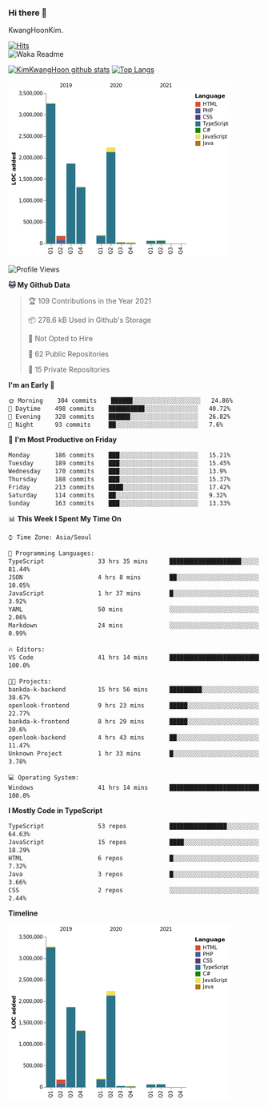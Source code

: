 ### Hi there 👋

KwangHoonKim.

[![Hits](https://hits.seeyoufarm.com/api/count/incr/badge.svg?url=https%3A%2F%2Fgithub.com%2Frhkdgns95)](https://hits.seeyoufarm.com)  
![Waka Readme](https://github.com/rhkdgns95/rhkdgns95/workflows/Waka%20Readme/badge.svg)

[![KimKwangHoon github stats](https://github-readme-stats.vercel.app/api?username=rhkdgns95&show_icons=true)](https://github.com/rhkdgns95/github-readme-stats)   [![Top Langs](https://github-readme-stats.vercel.app/api/top-langs/?username=rhkdgns95&layout=compact)](https://github.com/rhkdgns95/github-readme-stats)   


![Chart not found](https://raw.githubusercontent.com/rhkdgns95/rhkdgns95/master/charts/bar_graph.png) 



<!--START_SECTION:waka-->
![Profile Views](http://img.shields.io/badge/Profile%20Views-121-blue)

**🐱 My Github Data** 

> 🏆 109 Contributions in the Year 2021
 > 
> 📦 278.6 kB Used in Github's Storage 
 > 
> 🚫 Not Opted to Hire
 > 
> 📜 62 Public Repositories 
 > 
> 🔑 15 Private Repositories  
 > 
**I'm an Early 🐤** 

```text
🌞 Morning    304 commits    ██████░░░░░░░░░░░░░░░░░░░   24.86% 
🌆 Daytime    498 commits    ██████████░░░░░░░░░░░░░░░   40.72% 
🌃 Evening    328 commits    ██████░░░░░░░░░░░░░░░░░░░   26.82% 
🌙 Night      93 commits     ██░░░░░░░░░░░░░░░░░░░░░░░   7.6%

```
📅 **I'm Most Productive on Friday** 

```text
Monday       186 commits    ███░░░░░░░░░░░░░░░░░░░░░░   15.21% 
Tuesday      189 commits    ███░░░░░░░░░░░░░░░░░░░░░░   15.45% 
Wednesday    170 commits    ███░░░░░░░░░░░░░░░░░░░░░░   13.9% 
Thursday     188 commits    ███░░░░░░░░░░░░░░░░░░░░░░   15.37% 
Friday       213 commits    ████░░░░░░░░░░░░░░░░░░░░░   17.42% 
Saturday     114 commits    ██░░░░░░░░░░░░░░░░░░░░░░░   9.32% 
Sunday       163 commits    ███░░░░░░░░░░░░░░░░░░░░░░   13.33%

```


📊 **This Week I Spent My Time On** 

```text
⌚︎ Time Zone: Asia/Seoul

💬 Programming Languages: 
TypeScript               33 hrs 35 mins      ████████████████████░░░░░   81.44% 
JSON                     4 hrs 8 mins        ██░░░░░░░░░░░░░░░░░░░░░░░   10.05% 
JavaScript               1 hr 37 mins        █░░░░░░░░░░░░░░░░░░░░░░░░   3.92% 
YAML                     50 mins             ░░░░░░░░░░░░░░░░░░░░░░░░░   2.06% 
Markdown                 24 mins             ░░░░░░░░░░░░░░░░░░░░░░░░░   0.99%

🔥 Editors: 
VS Code                  41 hrs 14 mins      █████████████████████████   100.0%

🐱‍💻 Projects: 
bankda-k-backend         15 hrs 56 mins      █████████░░░░░░░░░░░░░░░░   38.67% 
openlook-frontend        9 hrs 23 mins       █████░░░░░░░░░░░░░░░░░░░░   22.77% 
bankda-k-frontend        8 hrs 29 mins       █████░░░░░░░░░░░░░░░░░░░░   20.6% 
openlook-backend         4 hrs 43 mins       ██░░░░░░░░░░░░░░░░░░░░░░░   11.47% 
Unknown Project          1 hr 33 mins        █░░░░░░░░░░░░░░░░░░░░░░░░   3.78%

💻 Operating System: 
Windows                  41 hrs 14 mins      █████████████████████████   100.0%

```

**I Mostly Code in TypeScript** 

```text
TypeScript               53 repos            ████████████████░░░░░░░░░   64.63% 
JavaScript               15 repos            ████░░░░░░░░░░░░░░░░░░░░░   18.29% 
HTML                     6 repos             █░░░░░░░░░░░░░░░░░░░░░░░░   7.32% 
Java                     3 repos             █░░░░░░░░░░░░░░░░░░░░░░░░   3.66% 
CSS                      2 repos             ░░░░░░░░░░░░░░░░░░░░░░░░░   2.44%

```


**Timeline**

![Chart not found](https://raw.githubusercontent.com/rhkdgns95/rhkdgns95/master/charts/bar_graph.png) 


<!--END_SECTION:waka-->
